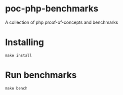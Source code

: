 # poc-php-benchmarks
A collection of php proof-of-concepts and benchmarks

# Installing
    make install

# Run benchmarks
    make bench
